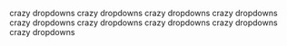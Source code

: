 crazy dropdowns
crazy dropdowns
crazy dropdowns
crazy dropdowns
crazy dropdowns
crazy dropdowns
crazy dropdowns
crazy dropdowns
crazy dropdowns

